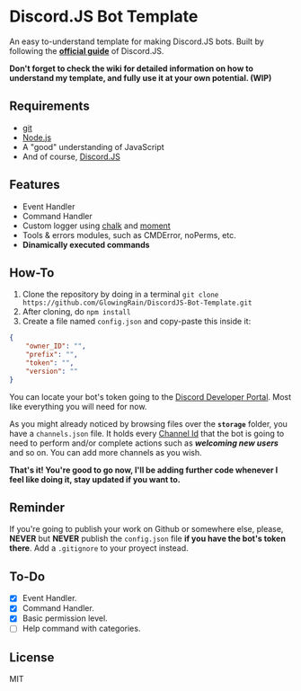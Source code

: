 # Discord.JS Bot Template

An easy to-understand template for making Discord.JS bots. Built by following the **[official guide](https://discordjs.guide/)** of Discord.JS.

**Don't forget to check the wiki for detailed information on how to understand my template, and fully use it at your own potential. (WIP)**

## Requirements

- [git](https://git-scm.com/downloads)
- [Node.js](https://nodejs.org/es/)
- A "good" understanding of JavaScript
- And of course, [Discord.JS](https://discord.js.org/)

## Features

* Event Handler
* Command Handler
* Custom logger using [chalk](https://www.npmjs.com/package/chalk) and [moment](https://www.npmjs.com/package/moment)
* Tools & errors modules, such as CMDError, noPerms, etc.
* **Dinamically executed commands**

## How-To

1. Clone the repository by doing in a terminal `git clone https://github.com/GlowingRain/DiscordJS-Bot-Template.git`
2. After cloning, do `npm install`
3. Create a file named `config.json` and copy-paste this inside it:

```json
{
    "owner_ID": "",
    "prefix": "",
    "token": "",
    "version": ""
}
```

You can locate your bot's token going to the [Discord Developer Portal](https://discordapp.com/developers/applications/me). Most like everything you will need for now.

As you might already noticed by browsing files over the **`storage`** folder, you have a `channels.json` file. It holds every [Channel Id](https://discord.js.org/#/docs/main/stable/class/GuildChannel?scrollTo=id) that the bot is going to need to perform and/or complete actions such as **_welcoming new users_** and so on. You can add more channels as you wish.

**That's it! You're good to go now, I'll be adding further code whenever I feel like doing it, stay updated if you want to.**

## Reminder 

If you're going to publish your work on Github or somewhere else, please, **NEVER** but **NEVER** publish the `config.json` file **if you have the bot's token there**. Add a `.gitignore` to your proyect instead.

## To-Do

* [x] Event Handler.
* [x] Command Handler.
* [x] Basic permission level.
* [ ] Help command with categories.

## License

MIT
